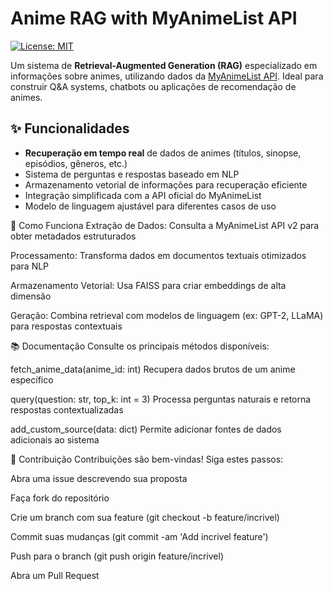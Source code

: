 # Anime RAG with MyAnimeList API

[![License: MIT](https://img.shields.io/badge/License-MIT-yellow.svg)](https://opensource.org/licenses/MIT)

Um sistema de **Retrieval-Augmented Generation (RAG)** especializado em informações sobre animes, utilizando dados da [MyAnimeList API](https://myanimelist.net/apiconfig/references/api/v2). Ideal para construir Q&A systems, chatbots ou aplicações de recomendação de animes.

## ✨ Funcionalidades

- **Recuperação em tempo real** de dados de animes (títulos, sinopse, episódios, gêneros, etc.)
- Sistema de perguntas e respostas baseado em NLP
- Armazenamento vetorial de informações para recuperação eficiente
- Integração simplificada com a API oficial do MyAnimeList
- Modelo de linguagem ajustável para diferentes casos de uso

🧠 Como Funciona
Extração de Dados: Consulta a MyAnimeList API v2 para obter metadados estruturados

Processamento: Transforma dados em documentos textuais otimizados para NLP

Armazenamento Vetorial: Usa FAISS para criar embeddings de alta dimensão

Geração: Combina retrieval com modelos de linguagem (ex: GPT-2, LLaMA) para respostas contextuais

📚 Documentação
Consulte os principais métodos disponíveis:

fetch_anime_data(anime_id: int)
Recupera dados brutos de um anime específico

query(question: str, top_k: int = 3)
Processa perguntas naturais e retorna respostas contextualizadas

add_custom_source(data: dict)
Permite adicionar fontes de dados adicionais ao sistema

🤝 Contribuição
Contribuições são bem-vindas! Siga estes passos:

Abra uma issue descrevendo sua proposta

Faça fork do repositório

Crie um branch com sua feature (git checkout -b feature/incrivel)

Commit suas mudanças (git commit -am 'Add incrivel feature')

Push para o branch (git push origin feature/incrivel)

Abra um Pull Request